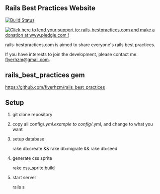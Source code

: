 Rails Best Practices Website
----------------------------

[![Build Status](https://secure.travis-ci.org/railsbp/rails-bestpractices.com.png)](http://travis-ci.org/railsbp/rails-bestpractices.com)

[![Click here to lend your support to: rails-bestpractices.com and make a donation at www.pledgie.com !](https://www.pledgie.com/campaigns/12057.png?skin_name=chrome)](http://www.pledgie.com/campaigns/12057)

rails-bestpractices.com is aimed to share everyone's rails best practices.

If you have interests to join the development, please contact me: flyerhzm@gmail.com.

rails_best_practices gem
-----------------------

<https://github.com/flyerhzm/rails_best_practices>

Setup
-----

1. git clone repository

2. copy all config/*.yml.example to config/*.yml, and change to what you want

3. setup database

    rake db:create && rake db:migrate && rake db:seed

4. generate css sprite

    rake css_sprite:build

5. start server

    rails s
